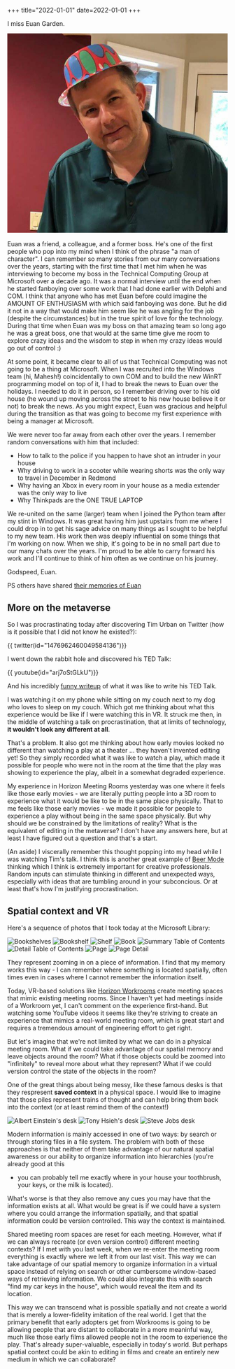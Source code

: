 +++
title="2022-01-01"
date=2022-01-01
+++

I miss Euan Garden. 

![Euan Garden](2022-01-01-09-37-04.png)

Euan was a friend, a colleague, and a former boss. He's one of the first
people who pop into my mind when I think of the phrase "a man of character". I
can remember so many stories from our many conversations over the years,
starting with the first time that I met him when he was interviewing to become
my boss in the Technical Computing Group at Microsoft over a decade ago. It
was a normal interview until the end when he started fanboying over some work
that I had done earlier with Delphi and COM. I think that anyone who has met
Euan before could imagine the AMOUNT OF ENTHUSIASM with which said fanboying
was done. But he did it not in a way that would make him seem like he was
angling for the job (despite the circumstances) but in the true spirit of love
for the technology. During that time when Euan was my boss on that amazing
team so long ago he was a great boss, one that would at the same time give me
room to explore crazy ideas and the wisdom to step in when my crazy ideas
would go out of control :)

At some point, it became clear to all of us that Technical Computing was not
going to be a thing at Microsoft. When I was recruited into the Windows team
(hi, Mahesh!) coincidentally to own COM and to build the new WinRT programming
model on top of it, I had to break the news to Euan over the holidays. I
needed to do it in person, so I remember driving over to his old house (he
wound up moving across the street to his new house believe it or not) to break
the news. As you might expect, Euan was gracious and helpful during the
transition as that was going to become my first experience with being a
manager at Microsoft.

We were never too far away from each other over the years. I remember random
conversations with him that included:

- How to talk to the police if you happen to have shot an intruder in your
  house
- Why driving to work in a scooter while wearing shorts was the only way to
  travel in December in Redmond
- Why having an Xbox in every room in your house as a media extender was the
  only way to live
- Why Thinkpads are the ONE TRUE LAPTOP

We re-united on the same (larger) team when I joined the Python team after my
stint in Windows. It was great having him just upstairs from me where I could
drop in to get his sage advice on many things as I sought to be helpful to my
new team. His work then was deeply influential on some things that I'm working
on now. When we ship, it's going to be in no small part due to our many chats
over the years. I'm proud to be able to carry forward his work and I'll
continue to think of him often as we continue on his journey.

Godspeed, Euan.

PS others have shared [their memories of
Euan](https://www.kudoboard.com/boards/vKRd51s1)

## More on the metaverse

So I was procrastinating today after discovering Tim Urban on Twitter (how is 
it possible that I did not know he existed?):

{{ twitter(id="1476962460049584136")}}

I went down the rabbit hole and discovered his TED Talk:

{{ youtube(id="arj7oStGLkU")}}

And his incredibly [funny
writeup](https://waitbutwhy.com/2016/03/doing-a-ted-talk-the-full-story.html)
of what it was like to write his TED Talk.

I was watching it on my phone while sitting on my couch next to my dog who
loves to sleep on my couch. Which got me thinking about what this experience
would be like if I were watching this in VR. It struck me then, in the middle
of watching a talk on procrastination, that at limits of technology, **it
wouldn't look any different at all**.

That's a problem. It also got me thinking about how early movies looked no
different than watching a play at a theater ... they haven't invented editing
yet! So they simply recorded what it was like to watch a play, which made it
possible for people who were not in the room at the time that the play was
showing to experience the play, albeit in a somewhat degraded experience.

My experience in Horizon Meeting Rooms yesterday was one where it feels like
those early movies - we are literally putting people into a 3D room to
experience what it would be like to be in the same place physically. That to
me feels like those early movies - we made it possible for people to
experience a play without being in the same space physically. But why should
we be constrained by the limitations of reality? What is the equivalent of 
editing in the metaverse? I don't have any answers here, but at least I have
figured out a question and that's a start.

(An aside) I viscerally remember this thought popping into my head while I was
watching Tim's talk. I think this is another great example of [Beer
Mode](https://perell.com/note/open-mode-and-closed-mode/) thinking which I
think is extremely important for creative professionals. Random inputs can 
stimulate thinking in different and unexpected ways, especially with ideas 
that are tumbling around in your subconcious. Or at least that's how I'm
justifying procrastination.

## Spatial context and VR

Here's a sequence of photos that I took today at the Microsoft Library:

![Bookshelves](2022-01-01/2022-01-01-20-23-31.png)
![Bookshelf](2022-01-01/2022-01-01-20-24-05.png)
![Shelf](2022-01-01/2022-01-01-20-24-24.png)
![Book](2022-01-01/2022-01-01-20-24-44.png)
![Summary Table of Contents](2022-01-01/2022-01-01-20-25-08.png)
![Detail Table of Contents](2022-01-01/2022-01-01-20-25-31.png)
![Page](2022-01-01/2022-01-01-20-25-51.png)
![Page Detail](2022-01-01/2022-01-01-20-26-04.png)

They represent zooming in on a piece of information. I find that my memory
works this way - I can remember where something is located spatially, often
times even in cases where I cannot remember the information itself.

Today, VR-based solutions like [Horizon
Workrooms](https://about.fb.com/news/2021/08/introducing-horizon-workrooms-remote-collaboration-reimagined/)
create meeting spaces that mimic existing meeting rooms. Since I haven't yet
had meetings inside of a Workroom yet, I can't comment on the experience
first-hand. But watching some YouTube videos it seems like they're striving to
create an experience that mimics a real-world meeting room, which is great
start and requires a tremendous amount of engineering effort to get right.

But let's imagine that we're not limited by what we can do in a physical
meeting room. What if we could take advantage of our spatial memory and leave
objects around the room? What if those objects could be zoomed into
"infinitely" to reveal more about what they represent? What if we could
version control the state of the objects in the room? 

One of the great things about being messy, like these famous desks is that
they respresent __saved context__ in a physical space. I would like to imagine
that those piles represent trains of thought and can help bring them back into
the context (or at least remind them of the context!)

![Albert Einstein's desk](2022-01-01/2022-01-01-17-08-54.png)
![Tony Hsieh's desk](2022-01-01/2022-01-01-17-08-07.png)
![Steve Jobs desk](2022-01-01/2022-01-01-17-07-33.png)

Modern information is mainly accessed in one of two ways: by search or through
storing files in a file system. The problem with both of these approaches is
that neither of them take advantage of our natural spatial awareness or our
ability to organize information into hierarchies (you're already good at this
- you can probably tell me exactly where in your house your toothbrush, your
keys, or the milk is located). 

What's worse is that they also remove any cues you may have that the
information exists at all. What would be great is if we could have a system
where you could arrange the information spatially, and that spatial
information could be version controlled. This way the context is maintained.

Shared meeting room spaces are reset for each meeting. However, what if we can
always recreate (or even version control) different meeting contexts? If I met
with you last week, when we re-enter the meeting room everything is exactly
where we left it from our last visit. This way we can take advantage of our
spatial memory to organize information in a virtual space instead of relying
on search or other cumbersome window-based ways of retrieving information. We
could also integrate this with search "find my car keys in the house", which
would reveal the item and its location.

This way we can transcend what is possible spatially and not create a world
that is merely a lower-fidelity imitation of the real world. I get that the
primary benefit that early adopters get from Workrooms is going to be allowing
people that are distant to collaborate in a more meaninful way, much like
those early films allowed people not in the room to experience the play.
That's already super-valuable, especially in today's world. But perhaps
spatial context could be akin to editing in films and create an entirely new
medium in which we can collaborate?